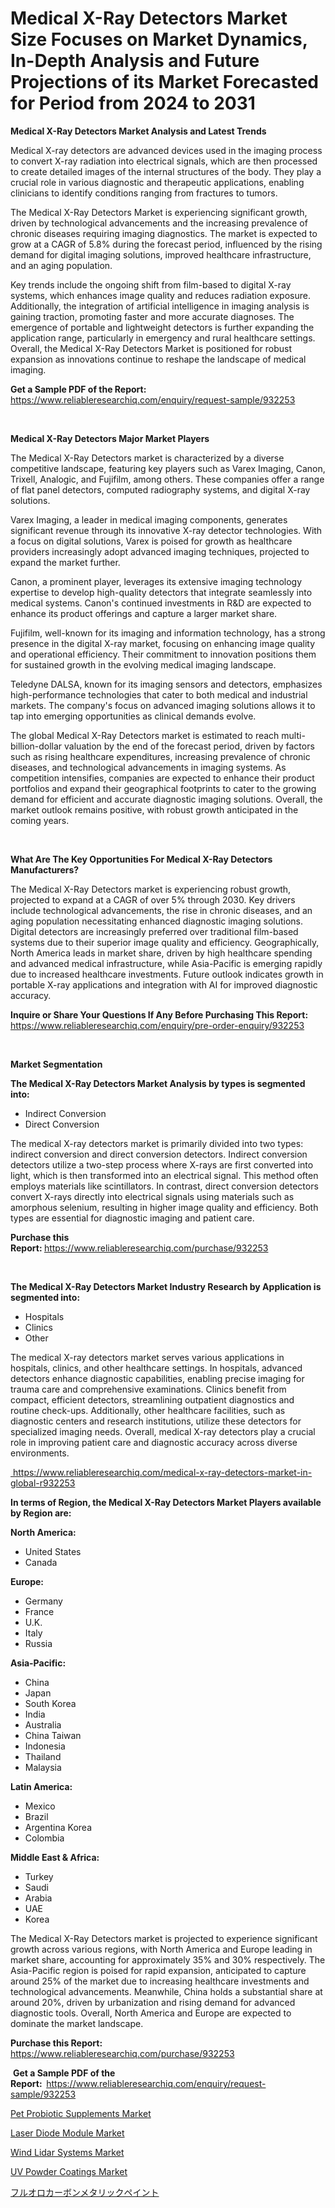 <p><h1>Medical X-Ray Detectors Market Size Focuses on Market Dynamics, In-Depth Analysis and Future Projections of its Market Forecasted for Period from 2024 to 2031</h1></p><p><strong>Medical X-Ray Detectors Market Analysis and Latest Trends</strong></p>
<p><p>Medical X-ray detectors are advanced devices used in the imaging process to convert X-ray radiation into electrical signals, which are then processed to create detailed images of the internal structures of the body. They play a crucial role in various diagnostic and therapeutic applications, enabling clinicians to identify conditions ranging from fractures to tumors.</p><p>The Medical X-Ray Detectors Market is experiencing significant growth, driven by technological advancements and the increasing prevalence of chronic diseases requiring imaging diagnostics. The market is expected to grow at a CAGR of 5.8% during the forecast period, influenced by the rising demand for digital imaging solutions, improved healthcare infrastructure, and an aging population. </p><p>Key trends include the ongoing shift from film-based to digital X-ray systems, which enhances image quality and reduces radiation exposure. Additionally, the integration of artificial intelligence in imaging analysis is gaining traction, promoting faster and more accurate diagnoses. The emergence of portable and lightweight detectors is further expanding the application range, particularly in emergency and rural healthcare settings. Overall, the Medical X-Ray Detectors Market is positioned for robust expansion as innovations continue to reshape the landscape of medical imaging.</p></p>
<p><strong>Get a Sample PDF of the Report:&nbsp;</strong> <a href="https://www.reliableresearchiq.com/enquiry/request-sample/932253">https://www.reliableresearchiq.com/enquiry/request-sample/932253</a></p>
<p>&nbsp;</p>
<p><strong>Medical X-Ray Detectors Major Market Players</strong></p>
<p><p>The Medical X-Ray Detectors market is characterized by a diverse competitive landscape, featuring key players such as Varex Imaging, Canon, Trixell, Analogic, and Fujifilm, among others. These companies offer a range of flat panel detectors, computed radiography systems, and digital X-ray solutions.</p><p>Varex Imaging, a leader in medical imaging components, generates significant revenue through its innovative X-ray detector technologies. With a focus on digital solutions, Varex is poised for growth as healthcare providers increasingly adopt advanced imaging techniques, projected to expand the market further.</p><p>Canon, a prominent player, leverages its extensive imaging technology expertise to develop high-quality detectors that integrate seamlessly into medical systems. Canon's continued investments in R&D are expected to enhance its product offerings and capture a larger market share.</p><p>Fujifilm, well-known for its imaging and information technology, has a strong presence in the digital X-ray market, focusing on enhancing image quality and operational efficiency. Their commitment to innovation positions them for sustained growth in the evolving medical imaging landscape.</p><p>Teledyne DALSA, known for its imaging sensors and detectors, emphasizes high-performance technologies that cater to both medical and industrial markets. The company's focus on advanced imaging solutions allows it to tap into emerging opportunities as clinical demands evolve.</p><p>The global Medical X-Ray Detectors market is estimated to reach multi-billion-dollar valuation by the end of the forecast period, driven by factors such as rising healthcare expenditures, increasing prevalence of chronic diseases, and technological advancements in imaging systems. As competition intensifies, companies are expected to enhance their product portfolios and expand their geographical footprints to cater to the growing demand for efficient and accurate diagnostic imaging solutions. Overall, the market outlook remains positive, with robust growth anticipated in the coming years.</p></p>
<p>&nbsp;</p>
<p><strong>What Are The Key Opportunities For Medical X-Ray Detectors Manufacturers?</strong></p>
<p><p>The Medical X-Ray Detectors market is experiencing robust growth, projected to expand at a CAGR of over 5% through 2030. Key drivers include technological advancements, the rise in chronic diseases, and an aging population necessitating enhanced diagnostic imaging solutions. Digital detectors are increasingly preferred over traditional film-based systems due to their superior image quality and efficiency. Geographically, North America leads in market share, driven by high healthcare spending and advanced medical infrastructure, while Asia-Pacific is emerging rapidly due to increased healthcare investments. Future outlook indicates growth in portable X-ray applications and integration with AI for improved diagnostic accuracy.</p></p>
<p><strong>Inquire or Share Your Questions If Any Before Purchasing This Report:</strong> <a href="https://www.reliableresearchiq.com/enquiry/pre-order-enquiry/932253">https://www.reliableresearchiq.com/enquiry/pre-order-enquiry/932253</a></p>
<p>&nbsp;</p>
<p><strong>Market Segmentation</strong></p>
<p><strong>The Medical X-Ray Detectors Market Analysis by types is segmented into:</strong></p>
<p><ul><li>Indirect Conversion</li><li>Direct Conversion</li></ul></p>
<p><p>The medical X-ray detectors market is primarily divided into two types: indirect conversion and direct conversion detectors. Indirect conversion detectors utilize a two-step process where X-rays are first converted into light, which is then transformed into an electrical signal. This method often employs materials like scintillators. In contrast, direct conversion detectors convert X-rays directly into electrical signals using materials such as amorphous selenium, resulting in higher image quality and efficiency. Both types are essential for diagnostic imaging and patient care.</p></p>
<p><strong>Purchase this Report:&nbsp;</strong><a href="https://www.reliableresearchiq.com/purchase/932253">https://www.reliableresearchiq.com/purchase/932253</a></p>
<p>&nbsp;</p>
<p><strong>The Medical X-Ray Detectors Market Industry Research by Application is segmented into:</strong></p>
<p><ul><li>Hospitals</li><li>Clinics</li><li>Other</li></ul></p>
<p><p>The medical X-ray detectors market serves various applications in hospitals, clinics, and other healthcare settings. In hospitals, advanced detectors enhance diagnostic capabilities, enabling precise imaging for trauma care and comprehensive examinations. Clinics benefit from compact, efficient detectors, streamlining outpatient diagnostics and routine check-ups. Additionally, other healthcare facilities, such as diagnostic centers and research institutions, utilize these detectors for specialized imaging needs. Overall, medical X-ray detectors play a crucial role in improving patient care and diagnostic accuracy across diverse environments.</p></p>
<p><a href="https://www.reliableresearchiq.com/medical-x-ray-detectors-market-in-global-r932253">&nbsp;https://www.reliableresearchiq.com/medical-x-ray-detectors-market-in-global-r932253</a></p>
<p><strong>In terms of Region, the Medical X-Ray Detectors Market Players available by Region are:</strong></p>
<p>
    <p> <strong> North America: </strong>
        <ul>
            <li>United States</li>
            <li>Canada</li>
        </ul>
        </p> 
    <p> <strong> Europe: </strong>
        <ul>
            <li>Germany</li>
            <li>France</li>
            <li>U.K.</li>
            <li>Italy</li>
            <li>Russia</li>
        </ul>
        </p> 
    <p> <strong> Asia-Pacific: </strong>
        <ul>
            <li>China</li>
            <li>Japan</li>
            <li>South Korea</li>
            <li>India</li>
            <li>Australia</li>
            <li>China Taiwan</li>
            <li>Indonesia</li>
            <li>Thailand</li>
            <li>Malaysia</li>
        </ul>
        </p> 
    <p> <strong> Latin America: </strong>
        <ul>
            <li>Mexico</li>
            <li>Brazil</li>
            <li>Argentina Korea</li>
            <li>Colombia</li>
        </ul>
        </p> 
    <p> <strong> Middle East & Africa: </strong>
        <ul>
            <li>Turkey</li>
            <li>Saudi</li>
            <li>Arabia</li>
            <li>UAE</li>
            <li>Korea</li>
        </ul>
    </p>
    </p>
<p><p>The Medical X-Ray Detectors market is projected to experience significant growth across various regions, with North America and Europe leading in market share, accounting for approximately 35% and 30% respectively. The Asia-Pacific region is poised for rapid expansion, anticipated to capture around 25% of the market due to increasing healthcare investments and technological advancements. Meanwhile, China holds a substantial share at around 20%, driven by urbanization and rising demand for advanced diagnostic tools. Overall, North America and Europe are expected to dominate the market landscape.</p></p>
<p><strong>Purchase this Report: </strong><a href="https://www.reliableresearchiq.com/purchase/932253">https://www.reliableresearchiq.com/purchase/932253</a></p>
<p>&nbsp;<strong>Get a Sample PDF of the Report:&nbsp;&nbsp;</strong><a href="https://www.reliableresearchiq.com/enquiry/request-sample/932253">https://www.reliableresearchiq.com/enquiry/request-sample/932253</a></p>
<p><strong></strong></p>
<p><p><a href="https://www.linkedin.com/pulse/pet-probiotic-supplements-market-global-regional-analysis-focus-scttf?trackingId=cQzxxzX8Rdue4ILUun6%2BHw%3D%3D">Pet Probiotic Supplements Market</a></p><p><a href="https://medium.com/@eltaroberts39/the-laser-diode-module-market-report-analyzes-important-operational-and-performance-data-so-one-d0bf416a0aeb">Laser Diode Module Market</a></p><p><a href="https://medium.com/@eltaroberts39/the-global-wind-lidar-systems-market-is-expected-to-witness-a-compound-annual-growth-rate-cagr-3e4e5b1f27fe">Wind Lidar Systems Market</a></p><p><a href="https://issuu.com/reportprime-2/docs/uv-powder-coatings-market-size-2030_ac94db0d7a4082">UV Powder Coatings Market</a></p><p><a href="https://medium.com/@dfg5fff/fluorocarbon-metallic-paint-market-%E3%81%AE%E3%82%B0%E3%83%AD%E3%83%BC%E3%83%90%E3%83%AB%E5%B8%82%E5%A0%B4%E6%A6%82%E8%A6%81%E3%81%AF-%E4%B8%96%E7%95%8C%E3%81%8A%E3%82%88%E3%81%B3%E4%B8%BB%E8%A6%81%E5%B8%82%E5%A0%B4%E3%81%AB%E3%81%8A%E3%81%91%E3%82%8B%E6%A5%AD%E7%95%8C%E3%81%AB%E5%BD%B1%E9%9F%BF%E3%82%92%E4%B8%8E%E3%81%88%E3%82%8B%E4%B8%BB%E8%A6%81%E3%81%AA%E3%83%88%E3%83%AC%E3%83%B3%E3%83%89%E3%81%AB%E3%81%A4%E3%81%84%E3%81%A6-%E7%8B%AC%E8%87%AA%E3%81%AE%E8%A6%96%E7%82%B9%E3%82%92%E6%8F%90%E4%BE%9B%E3%81%97%E3%81%BE%E3%81%99-cd09dc465ef5">フルオロカーボンメタリックペイント</a></p></p>